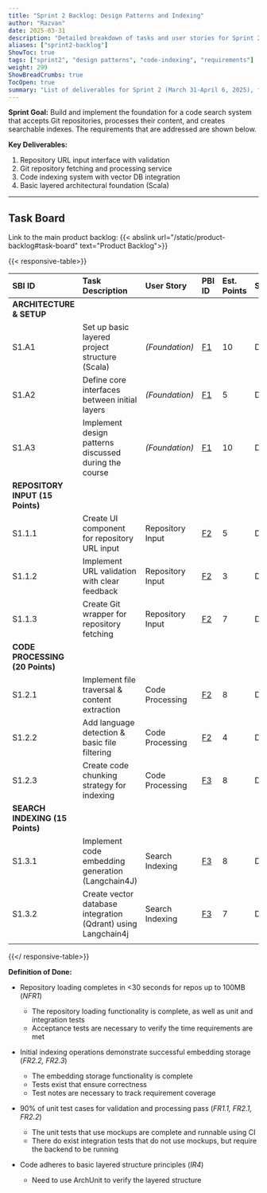 ```yaml
---
title: "Sprint 2 Backlog: Design Patterns and Indexing"
author: "Razvan"
date: 2025-03-31
description: "Detailed breakdown of tasks and user stories for Sprint 2's design patterns and indexing phase"
aliases: ["sprint2-backlog"]
ShowToc: true
tags: ["sprint2", "design patterns", "code-indexing", "requirements"]
weight: 299
ShowBreadCrumbs: true
TocOpen: true
summary: "List of deliverables for Sprint 2 (March 31-April 6, 2025), focusing on design patterns and code indexing."
---
```



<!-- trunk-ignore(markdownlint/MD036) -->

**Sprint Goal:** Build and implement the foundation for a code search system that accepts Git repositories, processes their content, and creates searchable indexes. The requirements that are addressed are shown below.

**Key Deliverables:**
1. Repository URL input interface with validation
2. Git repository fetching and processing service
3. Code indexing system with vector DB integration
4. Basic layered architectural foundation (Scala)



---

## Task Board

Link to the main product backlog: {{< abslink url="/static/product-backlog#task-board" text="Product Backlog">}}

{{< responsive-table>}}

| SBI ID                           | Task Description                                              | User Story       | PBI ID                                           | Est. Points | Status |
| :------------------------------- | :------------------------------------------------------------ | :--------------- | :----------------------------------------------- | :---------- | :----- |
| **ARCHITECTURE & SETUP**         |                                                               |                  |                                                  |             |        |
| S1.A1                            | Set up basic layered project structure (Scala)                | *(Foundation)*   | [F1](../../static/product-backlog.md#task-board) | 10          | DONE   |
| S1.A2                            | Define core interfaces between initial layers                 | *(Foundation)*   | [F1](../../static/product-backlog.md#task-board) | 5           | DONE   |
| S1.A3                            | Implement design patterns discussed during the course         | *(Foundation)*   | [F1](../../static/product-backlog.md#task-board) | 10          | DONE   |
| **REPOSITORY INPUT (15 Points)** |                                                               |                  |                                                  |             |        |
| S1.1.1                           | Create UI component for repository URL input                  | Repository Input | [F2](../../static/product-backlog.md#task-board) | 5           | DONE   |
| S1.1.2                           | Implement URL validation with clear feedback                  | Repository Input | [F2](../../static/product-backlog.md#task-board) | 3           | DONE   |
| S1.1.3                           | Create Git wrapper for repository fetching                    | Repository Input | [F2](../../static/product-backlog.md#task-board) | 7           | DONE   |
| **CODE PROCESSING (20 Points)**  |                                                               |                  |                                                  |             |        |
| S1.2.1                           | Implement file traversal & content extraction                 | Code Processing  | [F2](../../static/product-backlog.md#task-board) | 8           | DONE   |
| S1.2.2                           | Add language detection & basic file filtering                 | Code Processing  | [F2](../../static/product-backlog.md#task-board) | 4           | DONE   |
| S1.2.3                           | Create code chunking strategy for indexing                    | Code Processing  | [F3](../../static/product-backlog.md#task-board) | 8           | DONE   |
| **SEARCH INDEXING (15 Points)**  |                                                               |                  |                                                  |             |        |
| S1.3.1                           | Implement code embedding generation (Langchain4J)             | Search Indexing  | [F3](../../static/product-backlog.md#task-board) | 8           | DONE   |
| S1.3.2                           | Create vector database integration (Qdrant) using Langchain4j | Search Indexing  | [F3](../../static/product-backlog.md#task-board) | 7           | DONE   |
|                                  |                                                               |                  |                                                  |             |        |
{{</ responsive-table>}}

**Definition of Done:**
- Repository loading completes in <30 seconds for repos up to 100MB (*NFR1*)
  - The repository loading functionality is complete, as well as unit and integration tests
  - Acceptance tests are necessary to verify the time requirements are met

- Initial indexing operations demonstrate successful embedding storage (*FR2.2, FR2.3*)
  - The embedding storage functionality is complete
  - Tests exist that ensure correctness
  - Test notes are necessary to track requirement coverage

- 90% of unit test cases for validation and processing pass (*FR1.1, FR2.1, FR2.2*)
  - The unit tests that use mockups are complete and runnable using CI
  - There do exist integration tests that do not use mockups, but require the backend to be running

- Code adheres to basic layered structure principles (*IR4*)
  - Need to use ArchUnit to verify the layered structure
